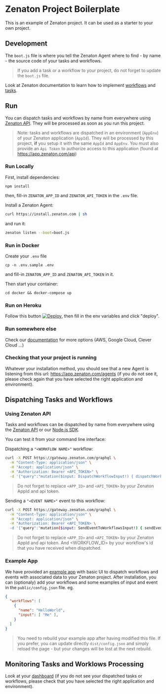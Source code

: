 # Zenaton Project Boilerplate

This is an example of Zenaton project. It can be used as a starter to your own project. 

## Development

The `boot.js` file is where you tell the Zenaton Agent where to find - by name - the source code of your tasks and workflows.

> If you add a task or a workflow to your project, do not forget to update the `boot.js` file.

Look at Zenaton documentation to learn how to implement [workflows](https://docs.zenaton.com/workflows/implementation/) and [tasks](https://docs.zenaton.com/tasks/implementation/).

## Run 

You can dispatch tasks and workflows by name from everywhere using [Zenaton API](https://docs.zenaton.com/client/graphql-api/). They will be processed as soon as you run this project.

> Note: tasks and workflows are dispatched in an environment (`AppEnv`) of your Zenaton application (`AppId`). They will be processed by this project, **if** you setup it with the same `AppId` and `AppEnv`. You must also provide an `Api Token` to authorize access to this application (found at https://app.zenaton.com/api)

### Run Locally
First, install dependencies:
```
npm install
```
then, fill-in `ZENATON_APP_ID` and `ZENATON_API_TOKEN` in the `.env` file.

Install a Zenaton Agent:
````sh
curl https://install.zenaton.com | sh
````
and run it:
````sh
zenaton listen --boot=boot.js
````

### Run in Docker

Create your `.env` file
```
cp -n .env.sample .env
```
and fill-in `ZENATON_APP_ID` and `ZENATON_API_TOKEN` in it.

Then start your container:
```
cd docker && docker-compose up
```

### Run on Heroku

Follow this button [![Deploy](https://www.herokucdn.com/deploy/button.svg)](https://heroku.com/deploy), then fill in the env variables and click "deploy".

### Run somewhere else

Check our [documentation](https://docs.zenaton.com/going-to-production/) for more options (AWS, Google Cloud, Clever Cloud ...)

### Checking that your project is running
Whatever your installation method, you should see that a new Agent is listening from this url: https://app.zenaton.com/agents (if you do not see it, please check again that you have selected the right application and environment).

## Dispatching Tasks and Workflows

### Using Zenaton API 
Tasks and workflows can be dispatched by name from everywhere using the [Zenaton API](https://docs.zenaton.com/client/graphql-api/) or our [Node.js SDK](https://github.com/zenaton/zenaton-node).

You can test it from your command line interface:

Dispatching a `"<WORKFLOW NAME>"` workflow: 

````bash
curl -X POST https://gateway.zenaton.com/graphql \
  -H "Content-Type: application/json" \
  -H "Accept: application/json" \
  -H "Authorization: Bearer <API_TOKEN>" \
  -d '{"query":"mutation($input: DispatchWorkflowInput!) { dispatchWorkflow(input: $input) { id } }","variables":{"input":{"appId":"<APP_ID>","environment":"dev","name":"<WORKFLOW NAME>","input":"[...<WORKFLOW INPUT>]"}}}'
````

> Do not forget to replace `<APP_ID>` and `<API_TOKEN>` by your Zenaton AppId and api token. 

Sending a `"<EVENT NAME>"` event to this workflow:

````bash
curl -X POST https://gateway.zenaton.com/graphql \
  -H "Content-Type: application/json" \
  -H "Accept: application/json" \
  -H "Authorization: Bearer <API_TOKEN> \
  -d '{"query":"mutation($input: SendEventToWorkflowsInput!) { sendEventToWorkflows(input: $input) { status } }","variables":{"input":{"appId":"<APP_ID>","environment":"dev","name":"<EVENT NAME>","data":"[...<EVENT DATA>]","selector":{"id":"<WORKFLOW_ID>"}}}}'
````

> Do not forget to replace `<APP_ID>` and `<API_TOKEN>` by your Zenaton AppId and api token. And <WORKFLOW_ID> by your workflow's id that you have received when dispatched.

### Example App 

We have provided an [example app](https://github.com/zenaton/nodejs-example-app) with basic UI to dispatch workflows and events with associated data to your Zenaton project. After installation, you can (optionaly) add your workflows and some examples of input and event in the `public/config.json` file. eg.

````json
{
  "workflows": [
    {
      "name": "HelloWorld",
      "input": [ "Me" ],
    }
  ]
} 
````
> You need to rebuild your example app after having modified this file. If you prefer, you can update directly `dist/config.json` and simply reload the page - but your changes will be lost at the next rebuild.

## Monitoring Tasks and Worklows Processing

Look at your [dashboard](https://app.zenaton.com/workflows) (if you do not see your dispatched tasks or workflows, please check that you have selected the right application and environment).
